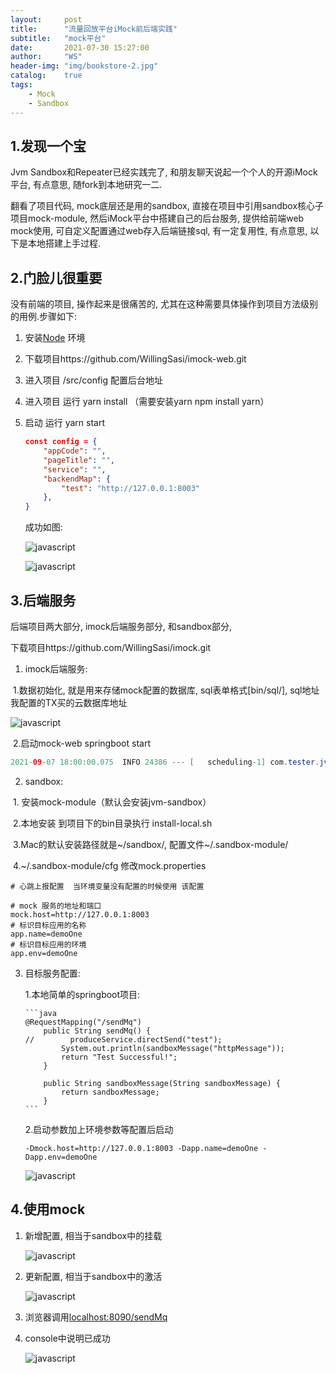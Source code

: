 ```yaml
---
layout:     post
title:      "流量回放平台iMock前后端实践"
subtitle:   "mock平台"
date:       2021-07-30 15:27:00
author:     "WS"
header-img: "img/bookstore-2.jpg"
catalog:    true
tags:
    - Mock
    - Sandbox
---
```


## 1.发现一个宝

  Jvm Sandbox和Repeater已经实践完了, 和朋友聊天说起一个个人的开源iMock平台, 有点意思, 随fork到本地研究一二.

  翻看了项目代码, mock底层还是用的sandbox, 直接在项目中引用sandbox核心子项目mock-module, 然后iMock平台中搭建自己的后台服务, 提供给前端web mock使用, 可自定义配置通过web存入后端链接sql, 有一定复用性, 有点意思, 以下是本地搭建上手过程.

## 2.门脸儿很重要

  没有前端的项目, 操作起来是很痛苦的, 尤其在这种需要具体操作到项目方法级别的用例.步骤如下:

1. 安装[Node](https://nodejs.org/zh-cn/) 环境

2. 下载项目https://github.com/WillingSasi/imock-web.git

3. 进入项目 /src/config 配置后台地址

4. 进入项目 运行 yarn install （需要安装yarn npm install yarn）

5. 启动 运行 yarn start

   ```json
   const config = {
       "appCode": "",
       "pageTitle": "",
       "service": "",
       "backendMap": {
           "test": "http://127.0.0.1:8003"
       },
   }
   ```

   成功如图:

   ![javascript](/img/imock.png)

   ![javascript](/img/imock-1.png)

## 3.后端服务

  后端项目两大部分, imock后端服务部分, 和sandbox部分, 

  下载项目https://github.com/WillingSasi/imock.git

1. imock后端服务:

​       1.数据初始化, 就是用来存储mock配置的数据库, sql表单格式[bin/sql/], sql地址我配置的TX买的云数据库地址

![javascript](/img/imock-2.png)

​       2.启动mock-web springboot start

```java
2021-09-07 18:00:00.075  INFO 24386 --- [   scheduling-1] com.tester.jvm.mock.task.AppTask         : ====== heartbeatTask  任务开始 ======
```



2. sandbox:

​      1. 安装mock-module（默认会安装jvm-sandbox）

​      2.本地安装 到项目下的bin目录执行 install-local.sh

​       3.Mac的默认安装路径就是~/sandbox/, 配置文件~/.sandbox-module/

​       4.~/.sandbox-module/cfg 修改mock.properties

```properties
# 心跳上报配置  当环境变量没有配置的时候使用 该配置

# mock 服务的地址和端口
mock.host=http://127.0.0.1:8003
# 标识目标应用的名称
app.name=demoOne
# 标识目标应用的环境
app.env=demoOne
```



3. 目标服务配置:

      1.本地简单的springboot项目:

       ```java
       @RequestMapping("/sendMq")
           public String sendMq() {
       //        produceService.directSend("test");
               System.out.println(sandboxMessage("httpMessage"));
               return "Test Successful!";
           }
       
           public String sandboxMessage(String sandboxMessage) {
               return sandboxMessage;
           }
       ```

      2.启动参数加上环境参数等配置后启动

   ```properties
   -Dmock.host=http://127.0.0.1:8003 -Dapp.name=demoOne -Dapp.env=demoOne
   ```

   ![javascript](/img/imock-4.png)

## 4.使用mock

1. 新增配置, 相当于sandbox中的挂载

   ![javascript](/img/imock-5.png)

2. 更新配置, 相当于sandbox中的激活

   ![javascript](/img/imock-6.png)

3. 浏览器调用[localhost:8090/sendMq](http://localhost:8090/sendMq)

4. console中说明已成功

   ![javascript](/img/imock-7.png)

